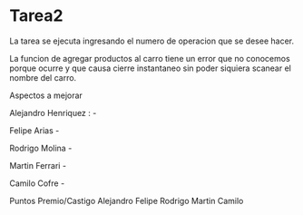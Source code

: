 # Tarea2
La tarea se ejecuta ingresando el numero de operacion que se desee hacer.

La funcion de agregar productos al carro tiene un error que no conocemos porque ocurre y que causa cierre instantaneo sin poder siquiera scanear el nombre del carro.





Aspectos a mejorar

  Alejandro Henriquez :
    -
  
  Felipe Arias
    -
    
  Rodrigo Molina
    -
  
  Martin Ferrari
    -
  
  Camilo Cofre
    -
 
 
 Puntos Premio/Castigo
  Alejandro 
  Felipe
  Rodrigo
  Martin
  Camilo
